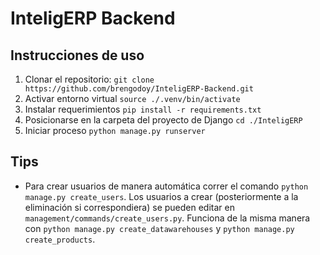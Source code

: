# InteligERP Backend

## Instrucciones de uso

1. Clonar el repositorio: `git clone https://github.com/brengodoy/InteligERP-Backend.git`
2. Activar entorno virtual `source ./.venv/bin/activate`
3. Instalar requerimientos `pip install -r requirements.txt`
4. Posicionarse en la carpeta del proyecto de Django `cd ./InteligERP`
5. Iniciar proceso `python manage.py runserver`

## Tips

- Para crear usuarios de manera automática correr el comando `python manage.py create_users`.
Los usuarios a crear (posteriormente a la eliminación si correspondiera) se pueden editar en `management/commands/create_users.py`.
Funciona de la misma manera con `python manage.py create_datawarehouses` y `python manage.py create_products`.